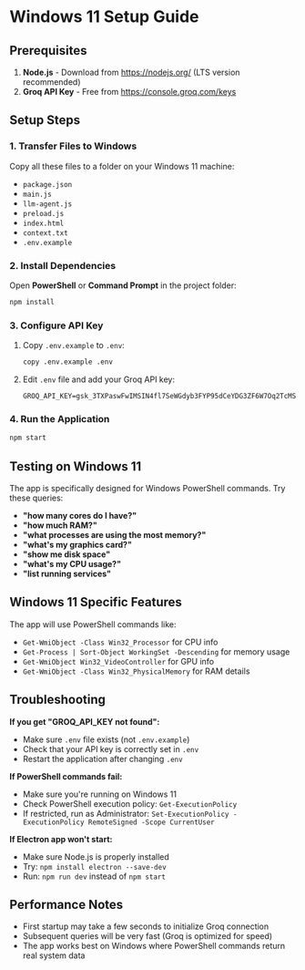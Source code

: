 # Windows 11 Setup Guide

## Prerequisites
1. **Node.js** - Download from https://nodejs.org/ (LTS version recommended)
2. **Groq API Key** - Free from https://console.groq.com/keys

## Setup Steps

### 1. Transfer Files to Windows
Copy all these files to a folder on your Windows 11 machine:
- `package.json`
- `main.js` 
- `llm-agent.js`
- `preload.js`
- `index.html`
- `context.txt`
- `.env.example`

### 2. Install Dependencies
Open **PowerShell** or **Command Prompt** in the project folder:
```bash
npm install
```

### 3. Configure API Key
1. Copy `.env.example` to `.env`:
   ```bash
   copy .env.example .env
   ```
2. Edit `.env` file and add your Groq API key:
   ```
   GROQ_API_KEY=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
   ```

### 4. Run the Application
```bash
npm start
```

## Testing on Windows 11

The app is specifically designed for Windows PowerShell commands. Try these queries:
- **"how many cores do I have?"**
- **"how much RAM?"** 
- **"what processes are using the most memory?"**
- **"what's my graphics card?"**
- **"show me disk space"**
- **"what's my CPU usage?"**
- **"list running services"**

## Windows 11 Specific Features

The app will use PowerShell commands like:
- `Get-WmiObject -Class Win32_Processor` for CPU info
- `Get-Process | Sort-Object WorkingSet -Descending` for memory usage
- `Get-WmiObject Win32_VideoController` for GPU info
- `Get-WmiObject -Class Win32_PhysicalMemory` for RAM details

## Troubleshooting

**If you get "GROQ_API_KEY not found":**
- Make sure `.env` file exists (not `.env.example`)
- Check that your API key is correctly set in `.env`
- Restart the application after changing `.env`

**If PowerShell commands fail:**
- Make sure you're running on Windows 11
- Check PowerShell execution policy: `Get-ExecutionPolicy`
- If restricted, run as Administrator: `Set-ExecutionPolicy -ExecutionPolicy RemoteSigned -Scope CurrentUser`

**If Electron app won't start:**
- Make sure Node.js is properly installed
- Try: `npm install electron --save-dev`
- Run: `npm run dev` instead of `npm start`

## Performance Notes
- First startup may take a few seconds to initialize Groq connection
- Subsequent queries will be very fast (Groq is optimized for speed)
- The app works best on Windows where PowerShell commands return real system data